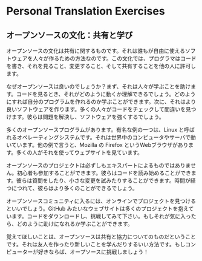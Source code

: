 # Personal Translation Exercises

## オープンソースの文化：共有と学び

オープンソースの文化は共有に関するものです。それは誰もが自由に使えるソフトウェアを人々が作るための方法なのです。この文化では、プログラマはコードを書き、それを見ること、変更すること、そして共有することを他の人に許可します。

なぜオープンソースは良いのでしょうか？まず、それは人々が学ぶことを助けます。コードを見るとき、それがどのように動くか理解できるでしょう。どのようにすれば自分のプログラムを作れるのか学ぶことができます。次に、それはより良いソフトウェアを作ります。多くの人々がコードをチェックして間違いを見つけます。彼らは問題を解決し、ソフトウェアを強くするでしょう。

多くのオープンソースプログラムがあります。有名な例の一つは、Linux と呼ばれるオペレーティングシステムです。それは世界中のコンピュータやサーバで動いています。他の例で言うと、Mozilla の Firefox というWebブラウザがあります。多くの人がそれを使ってウェブサイトを見ています。

オープンソースのプロジェクトは必ずしもエキスパートによるものではありません。初心者も参加することができます。彼らはコードを読み始めることができます。彼らは質問をしたり、小さな変更を試みたりすることができます。時間が経つにつれて、彼らはより多くのことができるでしょう。

オープンソースコミュニティに入るには、オンラインでプロジェクトを見つけるといいでしょう。GitHub みたいなウェブサイトは多くのプロジェクトを抱えています。コードをダウンロードし、挑戦してみて下さい。もしそれが気に入ったら、どのように助けになれるか学ぶことができます。

覚えてほしいことは、オープンソースは共有と協力についてのものだということです。それは友人を作ったり新しいことを学んだりするいい方法です。もしコンピューターが好きならば、オープソースに挑戦しましょう！